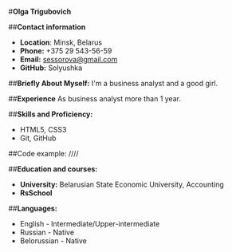 #**Olga Trigubovich**

##**Contact information**
* **Location**: Minsk, Belarus
* **Phone:** +375 29 543-56-59
* **Email:** sessorova@gmail.com
* **GitHub:** Solyushka

##**Briefly About Myself:**
I'm a business analyst and a good girl.

##**Experience**
As business analyst more than 1 year.

##**Skills and Proficiency:**
* HTML5, CSS3
* Git, GitHub

##Code example:
////

##**Education and courses:**
* **University:** Belarusian State Economic University, Accounting
* **RsSchool**

##**Languages:**
* English - Intermediate/Upper-intermediate 
* Russian - Native
* Belorussian - Native
